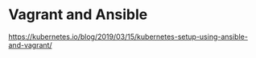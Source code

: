 # Vagrant and Ansible


https://kubernetes.io/blog/2019/03/15/kubernetes-setup-using-ansible-and-vagrant/


